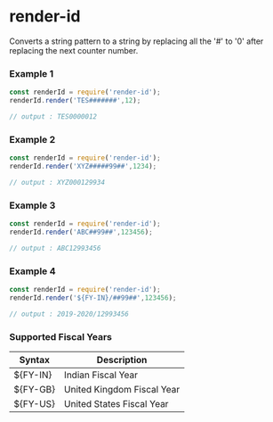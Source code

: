 # render-id
Converts a string pattern to a string by replacing all the '#' to '0' after replacing the next counter number.

### Example 1
```javascript
const renderId = require('render-id');
renderId.render('TES#######',12);

// output : TES0000012
```

### Example 2
```javascript
const renderId = require('render-id');
renderId.render('XYZ#####99##',1234);

// output : XYZ000129934
```

### Example 3
```javascript
const renderId = require('render-id');
renderId.render('ABC##99##',123456);

// output : ABC12993456
```

### Example 4
```javascript
const renderId = require('render-id');
renderId.render('${FY-IN}/##99##',123456);

// output : 2019-2020/12993456
```

### Supported Fiscal Years

| Syntax | Description |
| - | - |
| ${FY-IN} | Indian Fiscal Year |
| ${FY-GB} | United Kingdom Fiscal Year |
| ${FY-US} | United States Fiscal Year |

